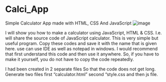 # Calci_App
Simple Calculator App made with HTML, CSS And JavaScript
![image](https://github.com/Sunnyilluminati/Calci_App/assets/148005101/ded1dbfd-d729-4c39-94b1-97ebee85742b)



I will show you how to make a calculator using JavaScript, HTML & CSS. I.e. will share the source code of JavaScript calculator. This is very simple but useful program.
Copy these codes and save it with the name that is given here. use can use IDE as well as notepad in windows. I would recommend that first understand this code and then use it anywhere. So, if you have to make it yourself, you do not have to copy the code repeatedly.

I had been created in 2 separate files So that the code does not get long. Generate two files first “calculator.html” second “style.css and then js file.
